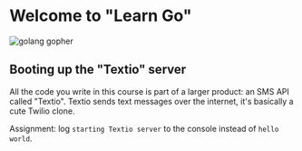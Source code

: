 # Welcome to "Learn Go"

![golang gopher](https://go.dev/blog/gopher/header.jpg)

## Booting up the "Textio" server

All the code you write in this course is part of a larger product: an SMS API called "Textio". Textio sends text messages over the internet, it's basically a cute Twilio clone.

Assignment: log `starting Textio server` to the console instead of `hello world`.
